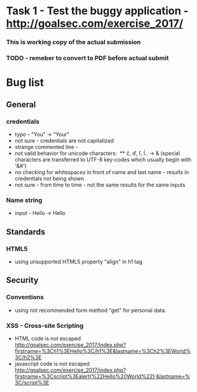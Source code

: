# Task 1 - Test the buggy application - http://goalsec.com/exercise_2017/

### This is working copy of the actual submission
### TODO - remeber to convert to PDF before actual submit

# Bug list
## General
### credentials
* typo - "You" -> "Your"
* not sure - credentials are not capitalized
* strange commented line - <!--Argh!!! What am I doing???!!!!-->
* not valid behavior for unicode characters:
  ** č, ď, ľ, ĺ.. -> & (special characters are transferred to UTF-8 key-codes which usually begin with '&#')
* no checking for whitespaces in front of name and last name - results in credentials not being shown 
* not sure - from time to time - not the same results for the same inputs
### Name string
* input - &#72;&#101;&#108;&#108;&#111; -> Hello
## Standards
### HTML5
* using unsupported HTML5 property "align" in h1 tag
## Security
### Conventions
* using not recommended form method "get" for personal data.
### XSS - Cross-site Scripting
* HTML code is not escaped http://goalsec.com/exercise_2017/index.php?firstname=%3Ch1%3EHello%3C/h1%3E&lastname=%3Ch2%3EWorld%3C/h2%3E
* javascript code is not escaped http://goalsec.com/exercise_2017/index.php?firstname=%3Cscript%3Ealert(%22Hello%20World%22);&lastname=%3C/script%3E
